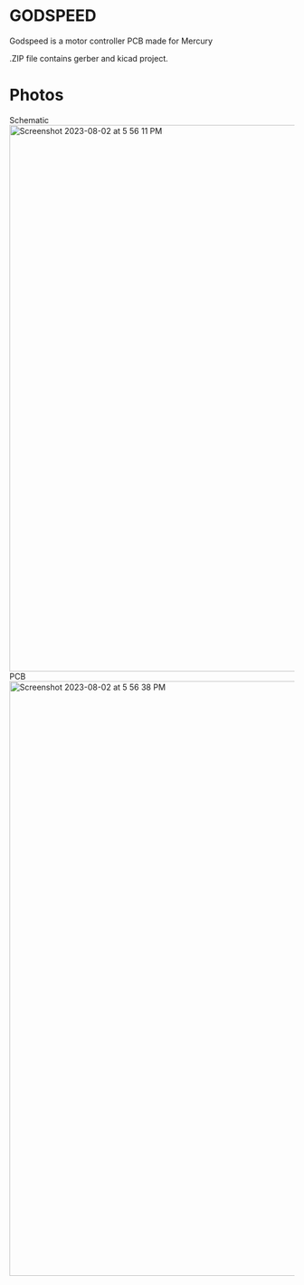 # GODSPEED
Godspeed is a motor controller PCB made for Mercury



.ZIP file contains gerber and kicad project.
# Photos
Schematic
<img width="965" alt="Screenshot 2023-08-02 at 5 56 11 PM" src="https://github.com/KO-engineering/GODSPEED/assets/140460567/3af53afd-525e-40a8-8d0a-dfaedcf3f2c5">
PCB
<img width="1050" alt="Screenshot 2023-08-02 at 5 56 38 PM" src="https://github.com/KO-engineering/GODSPEED/assets/140460567/9260ccd4-9a09-4104-b373-4959a1e66216">
